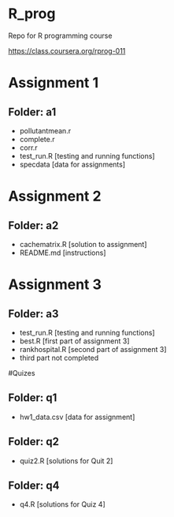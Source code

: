 # R_prog
Repo for R programming course

https://class.coursera.org/rprog-011

# Assignment 1
## Folder: a1
* pollutantmean.r  
* complete.r
* corr.r
* test_run.R [testing and running functions]
* specdata    [data for assignments]

# Assignment 2
## Folder: a2
  * cachematrix.R   [solution to assignment]
  * README.md       [instructions]
  
# Assignment 3
## Folder: a3
  * test_run.R [testing and running functions]
  * best.R  [first part of assignment 3]
  * rankhospital.R [second part of assignment 3]
  * third part not completed

#Quizes
## Folder: q1
  * hw1_data.csv  [data for assignment]


## Folder: q2
  * quiz2.R [solutions for Quit 2]

## Folder: q4
  * q4.R  [solutions for Quiz 4]

